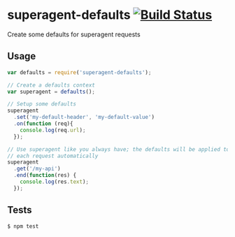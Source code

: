 superagent-defaults [![Build Status](https://travis-ci.org/CamShaft/superagent-defaults.png)](https://travis-ci.org/CamShaft/superagent-defaults)
===================

Create some defaults for superagent requests

Usage
-----

```js
var defaults = require('superagent-defaults');

// Create a defaults context
var superagent = defaults();

// Setup some defaults
superagent
  .set('my-default-header', 'my-default-value')
  .on(function (req){
    console.log(req.url);
  });

// Use superagent like you always have; the defaults will be applied to
// each request automatically
superagent
  .get('/my-api')
  .end(function(res) {
    console.log(res.text);
  });
```

Tests
-----

```sh
$ npm test
```
